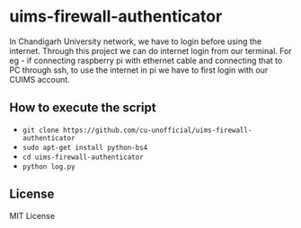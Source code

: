 # uims-firewall-authenticator
In Chandigarh University network, we have to login before using the internet. Through this project we can do internet login from our terminal. For eg - if connecting raspberry pi with ethernet cable and connecting that to PC through ssh, to use the internet in pi we have to first login with our CUIMS account.

## How to execute the script
- `git clone https://github.com/cu-unofficial/uims-firewall-authenticator`
- `sudo apt-get install python-bs4`
- `cd uims-firewall-authenticator`
- `python log.py`

## License
MIT License